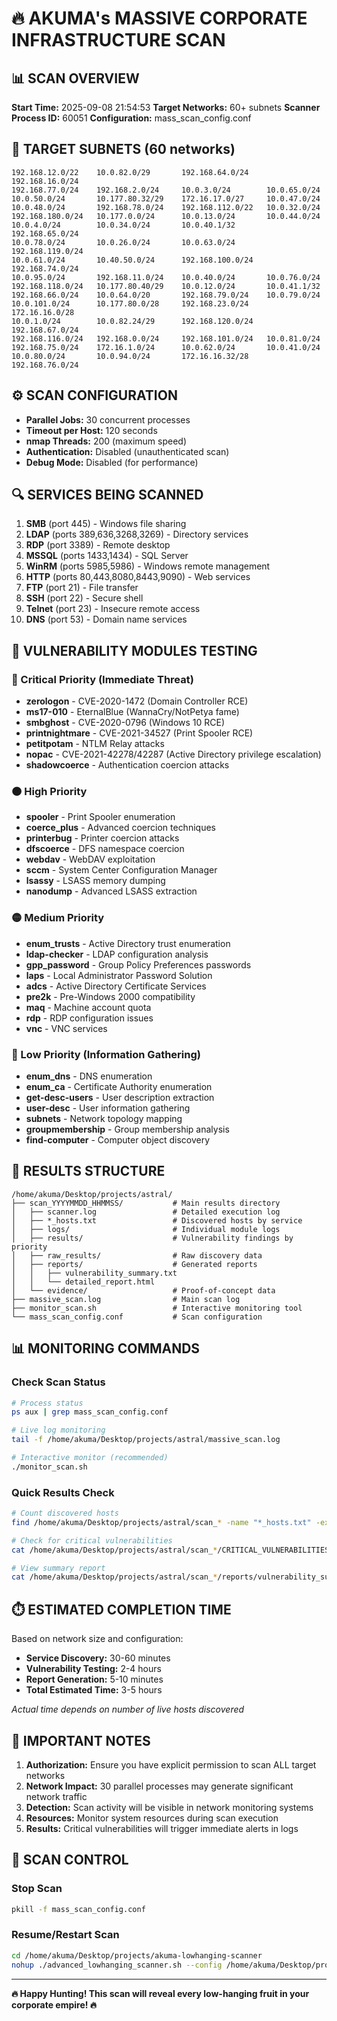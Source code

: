 # 🔥 AKUMA's MASSIVE CORPORATE INFRASTRUCTURE SCAN

## 📊 SCAN OVERVIEW

**Start Time:** 2025-09-08 21:54:53
**Target Networks:** 60+ subnets
**Scanner Process ID:** 60051
**Configuration:** mass_scan_config.conf

## 🎯 TARGET SUBNETS (60 networks)

```
192.168.12.0/22    10.0.82.0/29       192.168.64.0/24    192.168.16.0/24
192.168.77.0/24    192.168.2.0/24     10.0.3.0/24        10.0.65.0/24
10.0.50.0/24       10.177.80.32/29    172.16.17.0/27     10.0.47.0/24
10.0.48.0/24       192.168.78.0/24    192.168.112.0/22   10.0.32.0/24
192.168.180.0/24   10.177.0.0/24      10.0.13.0/24       10.0.44.0/24
10.0.4.0/24        10.0.34.0/24       10.0.40.1/32       192.168.65.0/24
10.0.78.0/24       10.0.26.0/24       10.0.63.0/24       192.168.119.0/24
10.0.61.0/24       10.40.50.0/24      192.168.100.0/24   192.168.74.0/24
10.0.95.0/24       192.168.11.0/24    10.0.40.0/24       10.0.76.0/24
192.168.118.0/24   10.177.80.40/29    10.0.12.0/24       10.0.41.1/32
192.168.66.0/24    10.0.64.0/20       192.168.79.0/24    10.0.79.0/24
10.0.101.0/24      10.177.80.0/28     192.168.23.0/24    172.16.16.0/28
10.0.1.0/24        10.0.82.24/29      192.168.120.0/24   192.168.67.0/24
192.168.116.0/24   192.168.0.0/24     192.168.101.0/24   10.0.81.0/24
192.168.75.0/24    172.16.1.0/24      10.0.62.0/24       10.0.41.0/24
10.0.80.0/24       10.0.94.0/24       172.16.16.32/28    192.168.76.0/24
```

## ⚙️ SCAN CONFIGURATION

- **Parallel Jobs:** 30 concurrent processes
- **Timeout per Host:** 120 seconds  
- **nmap Threads:** 200 (maximum speed)
- **Authentication:** Disabled (unauthenticated scan)
- **Debug Mode:** Disabled (for performance)

## 🔍 SERVICES BEING SCANNED

1. **SMB** (port 445) - Windows file sharing
2. **LDAP** (ports 389,636,3268,3269) - Directory services
3. **RDP** (port 3389) - Remote desktop
4. **MSSQL** (ports 1433,1434) - SQL Server
5. **WinRM** (ports 5985,5986) - Windows remote management
6. **HTTP** (ports 80,443,8080,8443,9090) - Web services
7. **FTP** (port 21) - File transfer
8. **SSH** (port 22) - Secure shell
9. **Telnet** (port 23) - Insecure remote access
10. **DNS** (port 53) - Domain name services

## 🎯 VULNERABILITY MODULES TESTING

### 🔴 Critical Priority (Immediate Threat)
- **zerologon** - CVE-2020-1472 (Domain Controller RCE)
- **ms17-010** - EternalBlue (WannaCry/NotPetya fame)
- **smbghost** - CVE-2020-0796 (Windows 10 RCE)
- **printnightmare** - CVE-2021-34527 (Print Spooler RCE)
- **petitpotam** - NTLM Relay attacks
- **nopac** - CVE-2021-42278/42287 (Active Directory privilege escalation)
- **shadowcoerce** - Authentication coercion attacks

### 🟠 High Priority
- **spooler** - Print Spooler enumeration
- **coerce_plus** - Advanced coercion techniques  
- **printerbug** - Printer coercion attacks
- **dfscoerce** - DFS namespace coercion
- **webdav** - WebDAV exploitation
- **sccm** - System Center Configuration Manager
- **lsassy** - LSASS memory dumping
- **nanodump** - Advanced LSASS extraction

### 🟡 Medium Priority
- **enum_trusts** - Active Directory trust enumeration
- **ldap-checker** - LDAP configuration analysis
- **gpp_password** - Group Policy Preferences passwords
- **laps** - Local Administrator Password Solution
- **adcs** - Active Directory Certificate Services
- **pre2k** - Pre-Windows 2000 compatibility
- **maq** - Machine account quota
- **rdp** - RDP configuration issues
- **vnc** - VNC services

### 🔵 Low Priority (Information Gathering)
- **enum_dns** - DNS enumeration
- **enum_ca** - Certificate Authority enumeration
- **get-desc-users** - User description extraction
- **user-desc** - User information gathering
- **subnets** - Network topology mapping
- **groupmembership** - Group membership analysis
- **find-computer** - Computer object discovery

## 📁 RESULTS STRUCTURE

```
/home/akuma/Desktop/projects/astral/
├── scan_YYYYMMDD_HHMMSS/           # Main results directory
│   ├── scanner.log                 # Detailed execution log
│   ├── *_hosts.txt                 # Discovered hosts by service
│   ├── logs/                       # Individual module logs
│   ├── results/                    # Vulnerability findings by priority
│   ├── raw_results/                # Raw discovery data
│   ├── reports/                    # Generated reports
│   │   ├── vulnerability_summary.txt
│   │   └── detailed_report.html
│   └── evidence/                   # Proof-of-concept data
├── massive_scan.log                # Main scan log
├── monitor_scan.sh                 # Interactive monitoring tool
└── mass_scan_config.conf           # Scan configuration
```

## 📊 MONITORING COMMANDS

### Check Scan Status
```bash
# Process status
ps aux | grep mass_scan_config.conf

# Live log monitoring
tail -f /home/akuma/Desktop/projects/astral/massive_scan.log

# Interactive monitor (recommended)
./monitor_scan.sh
```

### Quick Results Check
```bash
# Count discovered hosts
find /home/akuma/Desktop/projects/astral/scan_* -name "*_hosts.txt" -exec wc -l {} \;

# Check for critical vulnerabilities
cat /home/akuma/Desktop/projects/astral/scan_*/CRITICAL_VULNERABILITIES.txt

# View summary report
cat /home/akuma/Desktop/projects/astral/scan_*/reports/vulnerability_summary.txt
```

## ⏱️ ESTIMATED COMPLETION TIME

Based on network size and configuration:
- **Service Discovery:** 30-60 minutes
- **Vulnerability Testing:** 2-4 hours
- **Report Generation:** 5-10 minutes
- **Total Estimated Time:** 3-5 hours

*Actual time depends on number of live hosts discovered*

## 🚨 IMPORTANT NOTES

1. **Authorization:** Ensure you have explicit permission to scan ALL target networks
2. **Network Impact:** 30 parallel processes may generate significant network traffic
3. **Detection:** Scan activity will be visible in network monitoring systems
4. **Resources:** Monitor system resources during scan execution
5. **Results:** Critical vulnerabilities will trigger immediate alerts in logs

## 🔧 SCAN CONTROL

### Stop Scan
```bash
pkill -f mass_scan_config.conf
```

### Resume/Restart Scan
```bash
cd /home/akuma/Desktop/projects/akuma-lowhanging-scanner
nohup ./advanced_lowhanging_scanner.sh --config /home/akuma/Desktop/projects/astral/mass_scan_config.conf > /home/akuma/Desktop/projects/astral/massive_scan.log 2>&1 &
```

---

**🔥 Happy Hunting! This scan will reveal every low-hanging fruit in your corporate empire! 🔥**
